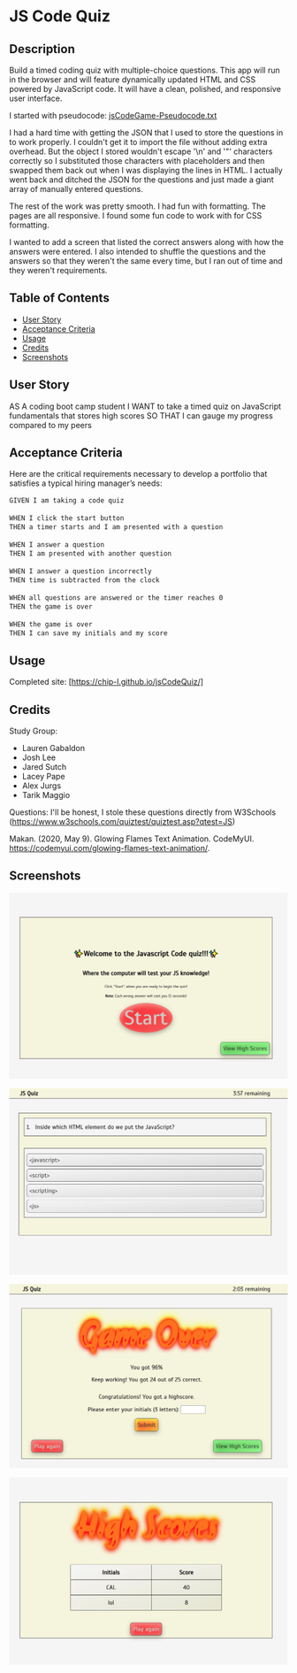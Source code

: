 # JS Code Quiz

## Description

Build a timed coding quiz with multiple-choice questions. This app will run in the browser and will feature dynamically updated HTML and CSS powered by JavaScript code. It will have a clean, polished, and responsive user interface.

I started with pseudocode: [jsCodeGame-Pseudocode.txt](./assets/misc/jsCodeGame-Pseudocode.txt)

I had a hard time with getting the JSON that I used to store the questions in to work properly. I couldn't get it to import the file without adding extra overhead. But the object I stored wouldn't escape '\n' and '\"' characters correctly so I substituted those characters with placeholders and then swapped them back out when I was displaying the lines in HTML. I actually went back and ditched the JSON for the questions and just made a giant array of manually entered questions.

The rest of the work was pretty smooth. I had fun with formatting. The pages are all responsive. I found some fun code to work with for CSS formatting.

I wanted to add a screen that listed the correct answers along with how the answers were entered. I also intended to shuffle the questions and the answers so that they weren't the same every time, but I ran out of time and they weren't requirements.

## Table of Contents

- [User Story](#user-story)
- [Acceptance Criteria](#acceptance-criteria)
- [Usage](#usage)
- [Credits](#credits)
- [Screenshots](#screenshots)

## User Story

AS A coding boot camp student
I WANT to take a timed quiz on JavaScript fundamentals that stores high scores
SO THAT I can gauge my progress compared to my peers

## Acceptance Criteria

Here are the critical requirements necessary to develop a portfolio that satisfies a typical hiring manager’s needs:

```
GIVEN I am taking a code quiz

WHEN I click the start button
THEN a timer starts and I am presented with a question

WHEN I answer a question
THEN I am presented with another question

WHEN I answer a question incorrectly
THEN time is subtracted from the clock

WHEN all questions are answered or the timer reaches 0
THEN the game is over

WHEN the game is over
THEN I can save my initials and my score
```

## Usage

Completed site: [https://chip-l.github.io/jsCodeQuiz/]

## Credits

Study Group:

- Lauren Gabaldon
- Josh Lee
- Jared Sutch
- Lacey Pape
- Alex Jurgs
- Tarik Maggio

Questions: I'll be honest, I stole these questions directly from W3Schools (https://www.w3schools.com/quiztest/quiztest.asp?qtest=JS)

Makan. (2020, May 9). Glowing Flames Text Animation. CodeMyUI. https://codemyui.com/glowing-flames-text-animation/.

## Screenshots

![Opening Screen](/assets/misc/OpeningScreenScreenshot.jpg)

![Quiz Screen](./assets/misc/JSQuizScreenshot.jpg)

![Game Over Screen](./assets/misc/GameOverScreenshot.jpg)

![High Score Screen](./assets/misc/HighScoresScreenshot.jpg)
